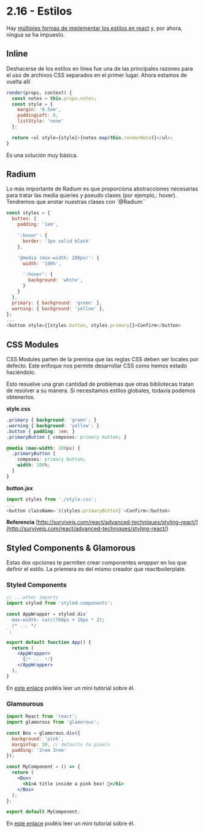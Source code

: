 # 2.16 - Estilos

Hay [múltiples formas de implementar los estilos en react](https://alligator.io/react/css-in-js-roundup-styling-react-components/) y, por ahora, ningua se ha impuesto.

## Inline

Deshacerse de los estilos en línea fue una de las principales razones para el uso de archivos CSS separados en el primer lugar. Ahora estamos de vuelta allí

```javascript
render(props, context) {
  const notes = this.props.notes;
  const style = {
    margin: '0.5em',
    paddingLeft: 0,
    listStyle: 'none'
  };

  return <ul style={style}>{notes.map(this.renderNote)}</ul>;
}
```

Es una solución muy básica.

## Radium

Lo más importante de Radium es que proporciona abstracciones necesarias para tratar las media queries y pseudo clases \(por ejemplo,: hover\). Tendremos que anotar nuestras clases con \`@Radium\`\`

```javascript
const styles = {
  button: {
    padding: '1em',

    ':hover': {
      border: '1px solid black'
    },

    '@media (max-width: 200px)': {
      width: '100%',

      ':hover': {
        background: 'white',
      }
    }
  },
  primary: { background: 'green' },
  warning: { background: 'yellow' },
};
...
<button style={[styles.button, styles.primary]}>Confirm</button>
```

## CSS Modules

CSS Modules parten de la premisa que las reglas CSS deben ser locales por defecto. Este enfoque nos permite desarrollar CSS como hemos estado haciéndolo.

Esto resuelve una gran cantidad de problemas que otras bibliotecas tratan de resolver a su manera. Si necesitamos estilos globales, todavía podemos obtenerlos.

**style.css**

```css
.primary { background: 'green'; }
.warning { background: 'yellow'; }
.button { padding: 1em; }
.primaryButton { composes: primary button; }

@media (max-width: 200px) {
  .primaryButton {
    composes: primary button;
    width: 100%;
  }
}
```

**button.jsx**

```javascript
import styles from './style.css';
...
<button className=`${styles.primaryButton}`>Confirm</button>
```

**Referencia** [http://survivejs.com/react/advanced-techniques/styling-react/](http://survivejs.com/react/advanced-techniques/styling-react/)


## Styled Components & Glamorous

Estas dos opciones te permiten crear componentes _wrapper_ en los que definir el estilo. La priemera es del mismo creador que reactboilerplate.


### Styled Components

```jsx
// ...other imports
import styled from 'styled-components';

const AppWrapper = styled.div`
  max-width: calc(768px + 16px * 2);
  /* ... */
`;

export default function App() {
  return (
    <AppWrapper>
      {/* ... */}
    </AppWrapper>
  );
}
```

En [este enlace](https://alligator.io/react/styled-components/) podéis leer un mini tutorial sobre él.

### Glamourous

```jsx
import React from 'react';
import glamorous from 'glamorous';

const Box = glamorous.div({
  background: 'pink',
  marginTop: 30, // defaults to pixels
  padding: '2rem 3rem'
});

const MyComponent = () => {
  return (
    <Box>
      <h1>A title inside a pink box! 🌸</h1>
    </Box>
  );
};

export default MyComponent;
```

En [este enlace](https://alligator.io/react/glamorous/) podéis leer un mini tutorial sobre él.
